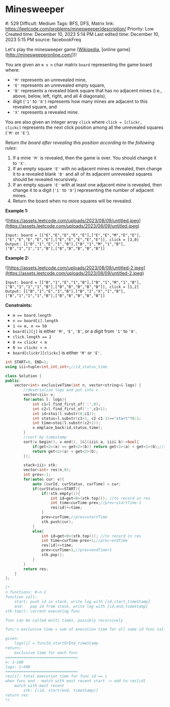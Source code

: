 # Minesweeper

#: 529
Difficult: Medium
Tags: BFS, DFS, Matrix
link: https://leetcode.com/problems/minesweeper/description/
Priority: Low
Created time: December 10, 2023 5:14 PM
Last edited time: December 10, 2023 5:15 PM
source: facebookFreq

Let's play the minesweeper game ([Wikipedia](https://en.wikipedia.org/wiki/Minesweeper_(video_game)), [online game](http://minesweeperonline.com/))!

You are given an `m x n` char matrix `board` representing the game board where:

- `'M'` represents an unrevealed mine,
- `'E'` represents an unrevealed empty square,
- `'B'` represents a revealed blank square that has no adjacent mines (i.e., above, below, left, right, and all 4 diagonals),
- digit (`'1'` to `'8'`) represents how many mines are adjacent to this revealed square, and
- `'X'` represents a revealed mine.

You are also given an integer array `click` where `click = [clickr, clickc]` represents the next click position among all the unrevealed squares (`'M'` or `'E'`).

Return *the board after revealing this position according to the following rules*:

1. If a mine `'M'` is revealed, then the game is over. You should change it to `'X'`.
2. If an empty square `'E'` with no adjacent mines is revealed, then change it to a revealed blank `'B'` and all of its adjacent unrevealed squares should be revealed recursively.
3. If an empty square `'E'` with at least one adjacent mine is revealed, then change it to a digit (`'1'` to `'8'`) representing the number of adjacent mines.
4. Return the board when no more squares will be revealed.

**Example 1:**

![https://assets.leetcode.com/uploads/2023/08/09/untitled.jpeg](https://assets.leetcode.com/uploads/2023/08/09/untitled.jpeg)

```
Input: board = [["E","E","E","E","E"],["E","E","M","E","E"],["E","E","E","E","E"],["E","E","E","E","E"]], click = [3,0]
Output: [["B","1","E","1","B"],["B","1","M","1","B"],["B","1","1","1","B"],["B","B","B","B","B"]]

```

**Example 2:**

![https://assets.leetcode.com/uploads/2023/08/09/untitled-2.jpeg](https://assets.leetcode.com/uploads/2023/08/09/untitled-2.jpeg)

```
Input: board = [["B","1","E","1","B"],["B","1","M","1","B"],["B","1","1","1","B"],["B","B","B","B","B"]], click = [1,2]
Output: [["B","1","E","1","B"],["B","1","X","1","B"],["B","1","1","1","B"],["B","B","B","B","B"]]

```

**Constraints:**

- `m == board.length`
- `n == board[i].length`
- `1 <= m, n <= 50`
- `board[i][j]` is either `'M'`, `'E'`, `'B'`, or a digit from `'1'` to `'8'`.
- `click.length == 2`
- `0 <= clickr < m`
- `0 <= clickc < n`
- `board[clickr][clickc]` is either `'M'` or `'E'`.

```cpp
int START=0, END=1;
using iii=tuple<int,int,int>;//id_status_time

class Solution {
public:
    vector<int> exclusiveTime(int n, vector<string>& logs) {
        //deserialize logs and put into v
        vector<iii> v;
        for(auto& l: logs){
            int c1=l.find_first_of(':',0);
            int c2=l.find_first_of(':',c1+1);
            int id=stoi(l.substr(0,c1));
            int status=l.substr(c1+1, c2-c1-1)=="start"?0:1;
            int time=stoi(l.substr(c2+1));
            v.emplace_back(id,status,time);
        }
        //sort by timestamp
        sort(v.begin(), v.end(), [&](iii& a, iii& b)->bool{
            if(get<2>(a) == get<2>(b)) return get<1>(a) < get<1>(b);//start first
            return get<2>(a) < get<2>(b);
        });

        stack<iii> stk;
        vector<int> res(n,0);
        int prev=-1;
        for(auto& cur: v){
            auto [curId, curStatus, curTime] = cur;
            if(curStatus==START){
                if(!stk.empty()){
                    int id=get<0>(stk.top()); //to record in res
                    int time=curTime-prev;//prev~startTime-1
                    res[id]+=time;
                }
                prev=curTime;//prev=startTime
                stk.push(cur);
            } 
            else{
                int id=get<0>(stk.top()); //to record in res
                int time=curTime-prev+1;//prev~endTime
                res[id]+=time;
                prev=curTime+1;//prev=endTime+1
                stk.pop();
            }
        }
        return res;
    }
};

/*
n functions: 0~n-1
function call:
    start: push id in stack, write log with [id,start,timeStamp]
    end:   pop id from stack, write log with [id,end,timeStamp]
stk.top(): current executing func

func can be called multi times, possibly recursively

func's exclusive time = sum of execution time for all same id func calls

given:
    logs[i] = funcId_startOrEnd_timeStamp
return:
    exclusive time for each func
================================
n: 1~100
logs: 1~500
================================
res[i]: total execution time for func id == i
when func end - match with most recent start -> add to res[id]
    match with most recent
        stk: [(id, start/end, timeStamp)]
return res
*/
```